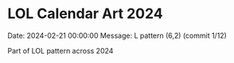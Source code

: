 # LOL Calendar Art 2024

Date: 2024-02-21 00:00:00
Message: L pattern (6,2) (commit 1/12)

Part of LOL pattern across 2024

